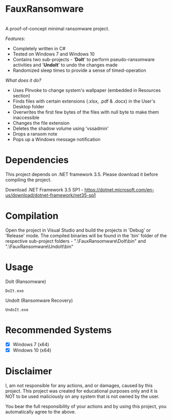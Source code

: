 # FauxRansomware 

<br>A proof-of-concept minimal ransomware project.<br>

*Features*: 
- Completely written in C#
- Tested on Windows 7 and Windows 10
- Contains two sub-projects - '<b>DoIt</b>' to perform pseudo-ransomware activities and '<b>UndoIt</b>' to undo the changes made
- Randomized sleep times to provide a sense of timed-operation

*What does it do?*
- Uses PInvoke to change system's wallpaper (embedded in Resources section) 
- Finds files with certain extensions (.xlsx, .pdf & .docx) in the User's Desktop folder
- Overwrites the first few bytes of the files with null byte to make them inaccessible
- Changes the file extension
- Deletes the shadow volume using 'vssadmin' 
- Drops a ransom note
- Pops up a Windows message notification 

# Dependencies

This project depends on .NET framework 3.5. Please download it before compiling the project.

Download .NET Framework 3.5 SP1 - https://dotnet.microsoft.com/en-us/download/dotnet-framework/net35-sp1

# Compilation

Open the project in Visual Studio and build the projects in 'Debug' or 'Release' mode. The compiled binaries will be found in the 'bin' folder of the respective sub-project folders - ".\FauxRansomware\DoIt\bin" and ".\FauxRansomware\UndoIt\bin"

# Usage

DoIt (Ransomware)
```
DoIt.exe
```

UndoIt (Ransomware Recovery)
```
UndoIt.exe
```

# Recommended Systems
- [X] Windows 7 (x64)
- [X] Windows 10 (x64)

# Disclaimer

I, am not responsible for any actions, and or damages, caused by this project. This project was created for educational purposes only and it is NOT to be used maliciously on any system that is not owned by the user.

You bear the full responsibility of your actions and by using this project, you automatically agree to the above.
